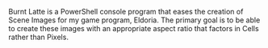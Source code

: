 Burnt Latte is a PowerShell console program that eases the creation of Scene Images for my game program, Eldoria. The primary goal is to be able to create these images with an appropriate aspect ratio that factors in Cells rather than Pixels.
